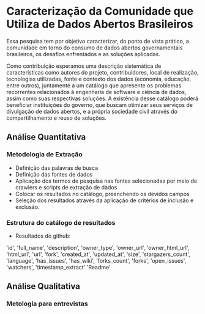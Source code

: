 # Caracterização da Comunidade que Utiliza de Dados Abertos Brasileiros

Essa pesquisa tem por objetivo caracterizar, do ponto de vista prático, a comunidade em torno do consumo de dados abertos governamentais brasileiros, os desafios enfrentados e as soluções aplicadas. 

Como contribuição esperamos uma descrição sistemática de características como autores do projeto, contribuidores, local de realização, tecnologias utilizadas, fonte e contexto dos dados (economia, educação, entre outros), juntamente a um catálogo que apresente os problemas recorrentes relacionados à engenharia de software e ciência de dados, assim como suas respectivas soluções. A existência desse catálogo poderá beneficiar instituições do governo, que buscam otimizar seus serviços de divulgação de dados abertos, e a própria sociedade civil através do compartilhamento e reuso de soluções.

## Análise Quantitativa

### Metodologia de Extração

- Definição das palavras de busca
- Definição das fontes de dados
- Aplicação dos termos de pesquisa nas fontes selecionadas por meio de crawlers e scripts de extração de dados
- Colocar os resultados no catálogo, preenchendo os devidos campos
- Seleção dos resultados através da aplicação de critérios de inclusão e exclusão.


### Estrutura do catálogo de resultados
- Resultados do github:

'id',
'full_name',
'description',
'owner_type',
'owner_url',
'owner_html_url',
'html_url',
'url',
'fork',
'created_at',
'updated_at',
'size',
'stargazers_count',
'language',
'has_issues',
'has_wiki',
'forks_count',
'forks',
'open_issues',
'watchers',
'timestamp_extract'
'Readme'

## Análise Qualitativa

### Metologia para entrevistas

